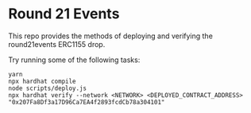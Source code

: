 # Round 21 Events

This repo provides the methods of deploying and verifying the round21events ERC1155 drop.

Try running some of the following tasks:

```shell
yarn
npx hardhat compile
node scripts/deploy.js
npx hardhat verify --network <NETWORK> <DEPLOYED_CONTRACT_ADDRESS> "0x207Fa8Df3a17D96Ca7EA4f2893fcdCb78a304101"
```
